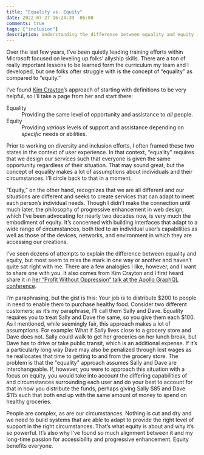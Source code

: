 ```yaml
---
title: "Equality vs. Equity"
date: 2022-07-27 16:24:39 -06:00
comments: true
tags: ["inclusion"]
description: Understanding the difference between equality and equity is key to designing inclusive spaces and teams.
---
```


Over the last few years, I’ve been quietly leading training efforts within Microsoft focused on leveling up folks’ allyship skills. There are a ton of really important lessons to be learned form the curriculum my team and I developed, but one folks ofter struggle with is the concept of “equality” as compared to “equity.”

<!-- more -->

I’ve found [Kim Crayton](https://www.kimcrayton.com/)’s approach of starting with definitions to be very helpful, so I’ll take a page from her and start there:

<dl>
<dt>Equality</dt>
<dd>Providing the same level of opportunity and assistance to <em>all</em> people.</dd>
<dt>Equity</dt>
<dd>Providing <em>various</em> levels of support and assistance depending on <em>specific</em> needs or abilities.</dd>
</dl>

Prior to working on diversity and inclusion efforts, I often framed these two states in the context of user experience. In that context, “equality” requires that we design our services such that everyone is given the same opportunity regardless of their situation. That may sound great, but the concept of equality makes a lot of assumptions about individuals and their circumstances. I’ll circle back to that in a moment.

“Equity,” on the other hand, recognizes that we are all different and our situations are different and seeks to create services that can adapt to meet each person’s individual needs. Though I didn’t make the connection until much later, the philosophy of progressive enhancement in web design, which I’ve been advocating for nearly two decades now, is very much the embodiment of equity. It’s concerned with building interfaces that adapt to a wide range of circumstances, both tied to an individual user’s capabilities as well as those of the devices, networks, and environment in which they are accessing our creations.

I’ve seen dozens of attempts to explain the difference between equality and equity, but most seem to miss the mark in one way or another and haven’t quite sat right with me. There are a few analogies I like, however, and I want to share one with you. It also comes from Kim Crayton and I first heard share it in [her “Profit Without Oppression“ talk at the Apollo GraphQL conference](https://www.youtube.com/watch?v=XKNPA_8DO_U).

I’m paraphrasing, but the gist is this: Your job is to distribute $200 to people in need to enable them to purchase healthy food. Consider two different customers; as it’s my paraphrase, I’ll call them Sally and Dave. Equality requires you to treat Sally and Dave the same, so you give them each $100. As I mentioned, while seemingly fair, this approach makes a lot of assumptions. For example: What if Sally lives close to a grocery store and Dave does not. Sally could walk to get her groceries on her lunch break, but Dave has to drive or take public transit, which is an additional expense. If it’s a particularly long way Dave may also be penalized through lost wages as he reallocates that time to getting to and from the grocery store. The problem is that the "equality" approach assumes Sally and Dave are interchangeable. If, however, you were to approach this situation with a focus on equity, you would take into account the differing capabilities of and circumstances surrounding each user and do your best to account for that in how you distribute the funds, perhaps giving Sally $85 and Dave $115 such that both end up with the same amount of money to spend on healthy groceries.

People are complex, as are our circumstances. Nothing is cut and dry and we need to build systems that are able to adapt to provide the right level of support in the right circumstances. That’s what equity is about and why it’s so powerful. It’s also why I’ve found so much alignment between it and my long-time passion for accessibility and progressive enhancement. Equity benefits everyone.